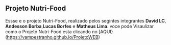 ## Projeto Nutri-Food

Essse e o projeto Nutri-Food, realizado pelos segintes integrantes **David LC**, **Andesson Borba**,**Lucas Borfes** e **Matheus Lima**.
voce pode Visaulizar como o Projeto Nutri-Food esta clicando no [AQUI}(https://vampestranho.github.io/ProjetoWEB)
